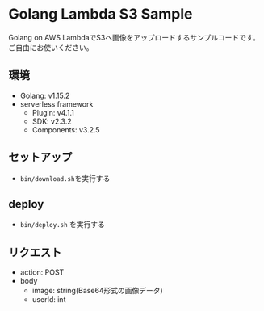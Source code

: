 # Golang Lambda S3 Sample

Golang on AWS LambdaでS3へ画像をアップロードするサンプルコードです。ご自由にお使いください。

## 環境
- Golang: v1.15.2
- serverless framework 
    - Plugin: v4.1.1
    - SDK: v2.3.2
    - Components: v3.2.5

## セットアップ
- `bin/download.sh`を実行する

## deploy
- `bin/deploy.sh` を実行する

## リクエスト
- action: POST
- body
    - image: string(Base64形式の画像データ)
    - userId: int
